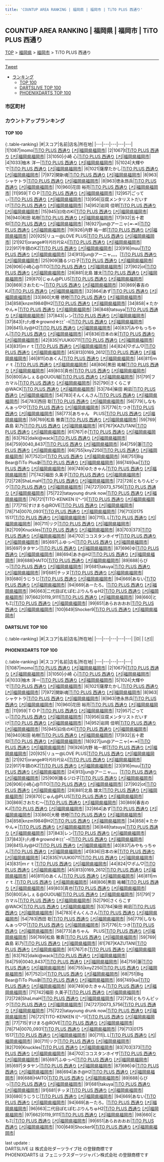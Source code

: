 ```yaml
---
title: 'COUNTUP AREA RANKING | 福岡県 | 福岡市 | TiTO PLUS 西通り'
---
```

## COUNTUP AREA RANKING | 福岡県 | 福岡市 | TiTO PLUS 西通り

[TOP](/darts/rank/) > [福岡県](/darts/rank/福岡県/) > [福岡市](/darts/rank/福岡県/福岡市/) > TiTO PLUS 西通り

___

<a href="https://twitter.com/share?ref_src=twsrc%5Etfw" data-text="COUNTUP AREA RANKING | 福岡県福岡市TiTO PLUS 西通り" class="twitter-share-button" data-hashtags="DARTSLIVE,PHOENIXDARTS,darts,ダーツ" data-show-count="false">Tweet</a>

* [ランキング](#カウントアップランキング)
    * [TOP 100](#top-100)
    * [DARTSLIVE TOP 100](#dartslive-top-100)
    * [PHOENIXDARTS TOP 100](#phoenixdarts-top-100)

### 市区町村

<ul>

</ul>

### カウントアップランキング

#### TOP 100



{:.table-ranking}
|#|スコア|名前|店名|所在地|
|---|---|---|---|---|
|1|1087|<span class="rank-name-pd">momo</span>|<a href="/darts/rank/shops/7823.html">TiTO PLUS 西通り</a> <a href="https://vs.phoenixdarts.com/jp/shop/shopDetailInfo/s_7823?s_seq=7823">[↗]</a>|<a href="/darts/rank/福岡県/福岡市">福岡県福岡市</a>|
|2|1067|<span class="rank-name-pd">t</span>|<a href="/darts/rank/shops/7823.html">TiTO PLUS 西通り</a> <a href="https://vs.phoenixdarts.com/jp/shop/shopDetailInfo/s_7823?s_seq=7823">[↗]</a>|<a href="/darts/rank/福岡県/福岡市">福岡県福岡市</a>|
|3|1050|<span class="rank-name-pd"><span class="pro-icon-pd"></span>小崎 心</span>|<a href="/darts/rank/shops/7823.html">TiTO PLUS 西通り</a> <a href="https://vs.phoenixdarts.com/jp/shop/shopDetailInfo/s_7823?s_seq=7823">[↗]</a>|<a href="/darts/rank/福岡県/福岡市">福岡県福岡市</a>|
|4|1033|<span class="rank-name-pd"><span class="pro-icon-pd"></span>柚木 洋一</span>|<a href="/darts/rank/shops/7823.html">TiTO PLUS 西通り</a> <a href="https://vs.phoenixdarts.com/jp/shop/shopDetailInfo/s_7823?s_seq=7823">[↗]</a>|<a href="/darts/rank/福岡県/福岡市">福岡県福岡市</a>|
|5|1024|<span class="rank-name-pd">大輝やで</span>|<a href="/darts/rank/shops/7823.html">TiTO PLUS 西通り</a> <a href="https://vs.phoenixdarts.com/jp/shop/shopDetailInfo/s_7823?s_seq=7823">[↗]</a>|<a href="/darts/rank/福岡県/福岡市">福岡県福岡市</a>|
|6|1021|<span class="rank-name-pd">薩摩たかし</span>|<a href="/darts/rank/shops/7823.html">TiTO PLUS 西通り</a> <a href="https://vs.phoenixdarts.com/jp/shop/shopDetailInfo/s_7823?s_seq=7823">[↗]</a>|<a href="/darts/rank/福岡県/福岡市">福岡県福岡市</a>|
|7|972|<span class="rank-name-pd">開新魂</span>|<a href="/darts/rank/shops/7823.html">TiTO PLUS 西通り</a> <a href="https://vs.phoenixdarts.com/jp/shop/shopDetailInfo/s_7823?s_seq=7823">[↗]</a>|<a href="/darts/rank/福岡県/福岡市">福岡県福岡市</a>|
|8|963|<span class="rank-name-pd">シャケトラ</span>|<a href="/darts/rank/shops/7823.html">TiTO PLUS 西通り</a> <a href="https://vs.phoenixdarts.com/jp/shop/shopDetailInfo/s_7823?s_seq=7823">[↗]</a>|<a href="/darts/rank/福岡県/福岡市">福岡県福岡市</a>|
|8|963|<span class="rank-name-pd">徳永昂兵</span>|<a href="/darts/rank/shops/7823.html">TiTO PLUS 西通り</a> <a href="https://vs.phoenixdarts.com/jp/shop/shopDetailInfo/s_7823?s_seq=7823">[↗]</a>|<a href="/darts/rank/福岡県/福岡市">福岡県福岡市</a>|
|10|960|<span class="rank-name-pd">花田 裕亮</span>|<a href="/darts/rank/shops/7823.html">TiTO PLUS 西通り</a> <a href="https://vs.phoenixdarts.com/jp/shop/shopDetailInfo/s_7823?s_seq=7823">[↗]</a>|<a href="/darts/rank/福岡県/福岡市">福岡県福岡市</a>|
|11|959|<span class="rank-name-pd">ＴＯＰ</span>|<a href="/darts/rank/shops/7823.html">TiTO PLUS 西通り</a> <a href="https://vs.phoenixdarts.com/jp/shop/shopDetailInfo/s_7823?s_seq=7823">[↗]</a>|<a href="/darts/rank/福岡県/福岡市">福岡県福岡市</a>|
|12|957|<span class="rank-name-pd">ごってぃ</span>|<a href="/darts/rank/shops/7823.html">TiTO PLUS 西通り</a> <a href="https://vs.phoenixdarts.com/jp/shop/shopDetailInfo/s_7823?s_seq=7823">[↗]</a>|<a href="/darts/rank/福岡県/福岡市">福岡県福岡市</a>|
|13|956|<span class="rank-name-pd">豆腐メンタリストだいすけ</span>|<a href="/darts/rank/shops/7823.html">TiTO PLUS 西通り</a> <a href="https://vs.phoenixdarts.com/jp/shop/shopDetailInfo/s_7823?s_seq=7823">[↗]</a>|<a href="/darts/rank/福岡県/福岡市">福岡県福岡市</a>|
|14|952|<span class="rank-name-pd">岩岡 佳明</span>|<a href="/darts/rank/shops/7823.html">TiTO PLUS 西通り</a> <a href="https://vs.phoenixdarts.com/jp/shop/shopDetailInfo/s_7823?s_seq=7823">[↗]</a>|<a href="/darts/rank/福岡県/福岡市">福岡県福岡市</a>|
|15|945|<span class="rank-name-pd">曰佐のKI</span>|<a href="/darts/rank/shops/7823.html">TiTO PLUS 西通り</a> <a href="https://vs.phoenixdarts.com/jp/shop/shopDetailInfo/s_7823?s_seq=7823">[↗]</a>|<a href="/darts/rank/福岡県/福岡市">福岡県福岡市</a>|
|16|940|<span class="rank-name-pd"><span class="pro-icon-pd"></span>和田 祐樹</span>|<a href="/darts/rank/shops/7823.html">TiTO PLUS 西通り</a> <a href="https://vs.phoenixdarts.com/jp/shop/shopDetailInfo/s_7823?s_seq=7823">[↗]</a>|<a href="/darts/rank/福岡県/福岡市">福岡県福岡市</a>|
|17|932|<span class="rank-name-pd"><span class="pro-icon-pd"></span>五十君 仰</span>|<a href="/darts/rank/shops/7823.html">TiTO PLUS 西通り</a> <a href="https://vs.phoenixdarts.com/jp/shop/shopDetailInfo/s_7823?s_seq=7823">[↗]</a>|<a href="/darts/rank/福岡県/福岡市">福岡県福岡市</a>|
|18|927|<span class="rank-name-pd">jun@アーニャ(*≖‪֊≖​*)</span>|<a href="/darts/rank/shops/7823.html">TiTO PLUS 西通り</a> <a href="https://vs.phoenixdarts.com/jp/shop/shopDetailInfo/s_7823?s_seq=7823">[↗]</a>|<a href="/darts/rank/福岡県/福岡市">福岡県福岡市</a>|
|19|926|<span class="rank-name-pd"><span class="pro-icon-pd"></span>内野 祐一郎</span>|<a href="/darts/rank/shops/7823.html">TiTO PLUS 西通り</a> <a href="https://vs.phoenixdarts.com/jp/shop/shopDetailInfo/s_7823?s_seq=7823">[↗]</a>|<a href="/darts/rank/福岡県/福岡市">福岡県福岡市</a>|
|20|925|<span class="rank-name-pd">リュー@LOVE PLUS</span>|<a href="/darts/rank/shops/7823.html">TiTO PLUS 西通り</a> <a href="https://vs.phoenixdarts.com/jp/shop/shopDetailInfo/s_7823?s_seq=7823">[↗]</a>|<a href="/darts/rank/福岡県/福岡市">福岡県福岡市</a>|
|21|921|<span class="rank-name-pd">orange#아키라키요시</span>|<a href="/darts/rank/shops/7823.html">TiTO PLUS 西通り</a> <a href="https://vs.phoenixdarts.com/jp/shop/shopDetailInfo/s_7823?s_seq=7823">[↗]</a>|<a href="/darts/rank/福岡県/福岡市">福岡県福岡市</a>|
|22|917|<span class="rank-name-pd">牛頸のKZ</span>|<a href="/darts/rank/shops/7823.html">TiTO PLUS 西通り</a> <a href="https://vs.phoenixdarts.com/jp/shop/shopDetailInfo/s_7823?s_seq=7823">[↗]</a>|<a href="/darts/rank/福岡県/福岡市">福岡県福岡市</a>|
|23|916|<span class="rank-name-pd">muu</span>|<a href="/darts/rank/shops/7823.html">TiTO PLUS 西通り</a> <a href="https://vs.phoenixdarts.com/jp/shop/shopDetailInfo/s_7823?s_seq=7823">[↗]</a>|<a href="/darts/rank/福岡県/福岡市">福岡県福岡市</a>|
|24|913|<span class="rank-name-pd">jun@アーニャ。。。</span>|<a href="/darts/rank/shops/7823.html">TiTO PLUS 西通り</a> <a href="https://vs.phoenixdarts.com/jp/shop/shopDetailInfo/s_7823?s_seq=7823">[↗]</a>|<a href="/darts/rank/福岡県/福岡市">福岡県福岡市</a>|
|25|909|<span class="rank-name-pd">踊るジロ子</span>|<a href="/darts/rank/shops/7823.html">TiTO PLUS 西通り</a> <a href="https://vs.phoenixdarts.com/jp/shop/shopDetailInfo/s_7823?s_seq=7823">[↗]</a>|<a href="/darts/rank/福岡県/福岡市">福岡県福岡市</a>|
|26|906|<span class="rank-name-pd">小﨑心@TITO</span>|<a href="/darts/rank/shops/7823.html">TiTO PLUS 西通り</a> <a href="https://vs.phoenixdarts.com/jp/shop/shopDetailInfo/s_7823?s_seq=7823">[↗]</a>|<a href="/darts/rank/福岡県/福岡市">福岡県福岡市</a>|
|27|902|<span class="rank-name-pd">ot</span>|<a href="/darts/rank/shops/7823.html">TiTO PLUS 西通り</a> <a href="https://vs.phoenixdarts.com/jp/shop/shopDetailInfo/s_7823?s_seq=7823">[↗]</a>|<a href="/darts/rank/福岡県/福岡市">福岡県福岡市</a>|
|28|881|<span class="rank-name-pd"><span class="pro-icon-pd"></span>北島 雄太</span>|<a href="/darts/rank/shops/7823.html">TiTO PLUS 西通り</a> <a href="https://vs.phoenixdarts.com/jp/shop/shopDetailInfo/s_7823?s_seq=7823">[↗]</a>|<a href="/darts/rank/福岡県/福岡市">福岡県福岡市</a>|
|29|870|<span class="rank-name-pd">じゅん@PLUS</span>|<a href="/darts/rank/shops/7823.html">TiTO PLUS 西通り</a> <a href="https://vs.phoenixdarts.com/jp/shop/shopDetailInfo/s_7823?s_seq=7823">[↗]</a>|<a href="/darts/rank/福岡県/福岡市">福岡県福岡市</a>|
|30|869|<span class="rank-name-pd">さおたむ〜</span>|<a href="/darts/rank/shops/7823.html">TiTO PLUS 西通り</a> <a href="https://vs.phoenixdarts.com/jp/shop/shopDetailInfo/s_7823?s_seq=7823">[↗]</a>|<a href="/darts/rank/福岡県/福岡市">福岡県福岡市</a>|
|30|869|<span class="rank-name-pd">春吉のKJ</span>|<a href="/darts/rank/shops/7823.html">TiTO PLUS 西通り</a> <a href="https://vs.phoenixdarts.com/jp/shop/shopDetailInfo/s_7823?s_seq=7823">[↗]</a>|<a href="/darts/rank/福岡県/福岡市">福岡県福岡市</a>|
|32|864|<span class="rank-name-pd">あず</span>|<a href="/darts/rank/shops/7823.html">TiTO PLUS 西通り</a> <a href="https://vs.phoenixdarts.com/jp/shop/shopDetailInfo/s_7823?s_seq=7823">[↗]</a>|<a href="/darts/rank/福岡県/福岡市">福岡県福岡市</a>|
|33|860|<span class="rank-name-pd">大穂  徳睦</span>|<a href="/darts/rank/shops/7823.html">TiTO PLUS 西通り</a> <a href="https://vs.phoenixdarts.com/jp/shop/shopDetailInfo/s_7823?s_seq=7823">[↗]</a>|<a href="/darts/rank/福岡県/福岡市">福岡県福岡市</a>|
|34|858|<span class="rank-name-pd">knzm1984@H2</span>|<a href="/darts/rank/shops/7823.html">TiTO PLUS 西通り</a> <a href="https://vs.phoenixdarts.com/jp/shop/shopDetailInfo/s_7823?s_seq=7823">[↗]</a>|<a href="/darts/rank/福岡県/福岡市">福岡県福岡市</a>|
|34|858|<span class="rank-name-pd">＊たかやん＊</span>|<a href="/darts/rank/shops/7823.html">TiTO PLUS 西通り</a> <a href="https://vs.phoenixdarts.com/jp/shop/shopDetailInfo/s_7823?s_seq=7823">[↗]</a>|<a href="/darts/rank/福岡県/福岡市">福岡県福岡市</a>|
|36|848|<span class="rank-name-pd">tatsuya</span>|<a href="/darts/rank/shops/7823.html">TiTO PLUS 西通り</a> <a href="https://vs.phoenixdarts.com/jp/shop/shopDetailInfo/s_7823?s_seq=7823">[↗]</a>|<a href="/darts/rank/福岡県/福岡市">福岡県福岡市</a>|
|37|843|<span class="rank-name-pd">レン</span>|<a href="/darts/rank/shops/7823.html">TiTO PLUS 西通り</a> <a href="https://vs.phoenixdarts.com/jp/shop/shopDetailInfo/s_7823?s_seq=7823">[↗]</a>|<a href="/darts/rank/福岡県/福岡市">福岡県福岡市</a>|
|37|843|<span class="rank-name-pd">ﾁｭﾁｭ様☆grownd‪☆ﾋﾋﾞｰｷ</span>|<a href="/darts/rank/shops/7823.html">TiTO PLUS 西通り</a> <a href="https://vs.phoenixdarts.com/jp/shop/shopDetailInfo/s_7823?s_seq=7823">[↗]</a>|<a href="/darts/rank/福岡県/福岡市">福岡県福岡市</a>|
|39|841|<span class="rank-name-pd">Lily@H2</span>|<a href="/darts/rank/shops/7823.html">TiTO PLUS 西通り</a> <a href="https://vs.phoenixdarts.com/jp/shop/shopDetailInfo/s_7823?s_seq=7823">[↗]</a>|<a href="/darts/rank/福岡県/福岡市">福岡県福岡市</a>|
|40|837|<span class="rank-name-pd">みやもっちゃん</span>|<a href="/darts/rank/shops/7823.html">TiTO PLUS 西通り</a> <a href="https://vs.phoenixdarts.com/jp/shop/shopDetailInfo/s_7823?s_seq=7823">[↗]</a>|<a href="/darts/rank/福岡県/福岡市">福岡県福岡市</a>|
|41|836|<span class="rank-name-pd">日本の米</span>|<a href="/darts/rank/shops/7823.html">TiTO PLUS 西通り</a> <a href="https://vs.phoenixdarts.com/jp/shop/shopDetailInfo/s_7823?s_seq=7823">[↗]</a>|<a href="/darts/rank/福岡県/福岡市">福岡県福岡市</a>|
|42|835|<span class="rank-name-pd">YUUKI0711</span>|<a href="/darts/rank/shops/7823.html">TiTO PLUS 西通り</a> <a href="https://vs.phoenixdarts.com/jp/shop/shopDetailInfo/s_7823?s_seq=7823">[↗]</a>|<a href="/darts/rank/福岡県/福岡市">福岡県福岡市</a>|
|43|831|<span class="rank-name-pd">ｍｒｔ</span>|<a href="/darts/rank/shops/7823.html">TiTO PLUS 西通り</a> <a href="https://vs.phoenixdarts.com/jp/shop/shopDetailInfo/s_7823?s_seq=7823">[↗]</a>|<a href="/darts/rank/福岡県/福岡市">福岡県福岡市</a>|
|44|824|<span class="rank-name-pd">♡ポム♡</span>|<a href="/darts/rank/shops/7823.html">TiTO PLUS 西通り</a> <a href="https://vs.phoenixdarts.com/jp/shop/shopDetailInfo/s_7823?s_seq=7823">[↗]</a>|<a href="/darts/rank/福岡県/福岡市">福岡県福岡市</a>|
|45|813|<span class="rank-name-pd">0169_2612</span>|<a href="/darts/rank/shops/7823.html">TiTO PLUS 西通り</a> <a href="https://vs.phoenixdarts.com/jp/shop/shopDetailInfo/s_7823?s_seq=7823">[↗]</a>|<a href="/darts/rank/福岡県/福岡市">福岡県福岡市</a>|
|46|811|<span class="rank-name-pd">のあくん</span>|<a href="/darts/rank/shops/7823.html">TiTO PLUS 西通り</a> <a href="https://vs.phoenixdarts.com/jp/shop/shopDetailInfo/s_7823?s_seq=7823">[↗]</a>|<a href="/darts/rank/福岡県/福岡市">福岡県福岡市</a>|
|46|811|<span class="rank-name-pd">ｍｒｔ.</span>|<a href="/darts/rank/shops/7823.html">TiTO PLUS 西通り</a> <a href="https://vs.phoenixdarts.com/jp/shop/shopDetailInfo/s_7823?s_seq=7823">[↗]</a>|<a href="/darts/rank/福岡県/福岡市">福岡県福岡市</a>|
|48|806|<span class="rank-name-pd"><span class="pro-icon-pd"></span>黒田 祐輔</span>|<a href="/darts/rank/shops/7823.html">TiTO PLUS 西通り</a> <a href="https://vs.phoenixdarts.com/jp/shop/shopDetailInfo/s_7823?s_seq=7823">[↗]</a>|<a href="/darts/rank/福岡県/福岡市">福岡県福岡市</a>|
|49|803|<span class="rank-name-pd">真也</span>|<a href="/darts/rank/shops/7823.html">TiTO PLUS 西通り</a> <a href="https://vs.phoenixdarts.com/jp/shop/shopDetailInfo/s_7823?s_seq=7823">[↗]</a>|<a href="/darts/rank/福岡県/福岡市">福岡県福岡市</a>|
|50|800|<span class="rank-name-pd">みしぇる@OUOU組</span>|<a href="/darts/rank/shops/7823.html">TiTO PLUS 西通り</a> <a href="https://vs.phoenixdarts.com/jp/shop/shopDetailInfo/s_7823?s_seq=7823">[↗]</a>|<a href="/darts/rank/福岡県/福岡市">福岡県福岡市</a>|
|51|791|<span class="rank-name-pd">フカマル</span>|<a href="/darts/rank/shops/7823.html">TiTO PLUS 西通り</a> <a href="https://vs.phoenixdarts.com/jp/shop/shopDetailInfo/s_7823?s_seq=7823">[↗]</a>|<a href="/darts/rank/福岡県/福岡市">福岡県福岡市</a>|
|52|790|<span class="rank-name-pd">さくらこす@WACK</span>|<a href="/darts/rank/shops/7823.html">TiTO PLUS 西通り</a> <a href="https://vs.phoenixdarts.com/jp/shop/shopDetailInfo/s_7823?s_seq=7823">[↗]</a>|<a href="/darts/rank/福岡県/福岡市">福岡県福岡市</a>|
|53|784|<span class="rank-name-pd"><span class="pro-icon-pd"></span>柴田 絢凪</span>|<a href="/darts/rank/shops/7823.html">TiTO PLUS 西通り</a> <a href="https://vs.phoenixdarts.com/jp/shop/shopDetailInfo/s_7823?s_seq=7823">[↗]</a>|<a href="/darts/rank/福岡県/福岡市">福岡県福岡市</a>|
|54|783|<span class="rank-name-pd">そんくんさん</span>|<a href="/darts/rank/shops/7823.html">TiTO PLUS 西通り</a> <a href="https://vs.phoenixdarts.com/jp/shop/shopDetailInfo/s_7823?s_seq=7823">[↗]</a>|<a href="/darts/rank/福岡県/福岡市">福岡県福岡市</a>|
|54|783|<span class="rank-name-pd">西田 聡</span>|<a href="/darts/rank/shops/7823.html">TiTO PLUS 西通り</a> <a href="https://vs.phoenixdarts.com/jp/shop/shopDetailInfo/s_7823?s_seq=7823">[↗]</a>|<a href="/darts/rank/福岡県/福岡市">福岡県福岡市</a>|
|56|779|<span class="rank-name-pd">しなもんぁっ♡♡</span>|<a href="/darts/rank/shops/7823.html">TiTO PLUS 西通り</a> <a href="https://vs.phoenixdarts.com/jp/shop/shopDetailInfo/s_7823?s_seq=7823">[↗]</a>|<a href="/darts/rank/福岡県/福岡市">福岡県福岡市</a>|
|57|776|<span class="rank-name-pd">たつき</span>|<a href="/darts/rank/shops/7823.html">TiTO PLUS 西通り</a> <a href="https://vs.phoenixdarts.com/jp/shop/shopDetailInfo/s_7823?s_seq=7823">[↗]</a>|<a href="/darts/rank/福岡県/福岡市">福岡県福岡市</a>|
|58|773|<span class="rank-name-pd">あちゃん　PLUS</span>|<a href="/darts/rank/shops/7823.html">TiTO PLUS 西通り</a> <a href="https://vs.phoenixdarts.com/jp/shop/shopDetailInfo/s_7823?s_seq=7823">[↗]</a>|<a href="/darts/rank/福岡県/福岡市">福岡県福岡市</a>|
|59|769|<span class="rank-name-pd">松島 雅貴</span>|<a href="/darts/rank/shops/7823.html">TiTO PLUS 西通り</a> <a href="https://vs.phoenixdarts.com/jp/shop/shopDetailInfo/s_7823?s_seq=7823">[↗]</a>|<a href="/darts/rank/福岡県/福岡市">福岡県福岡市</a>|
|59|769|<span class="rank-name-pd"><span class="pro-icon-pd"></span>森島 彩乃</span>|<a href="/darts/rank/shops/7823.html">TiTO PLUS 西通り</a> <a href="https://vs.phoenixdarts.com/jp/shop/shopDetailInfo/s_7823?s_seq=7823">[↗]</a>|<a href="/darts/rank/福岡県/福岡市">福岡県福岡市</a>|
|61|767|<span class="rank-name-pd">KAZUTANI</span>|<a href="/darts/rank/shops/7823.html">TiTO PLUS 西通り</a> <a href="https://vs.phoenixdarts.com/jp/shop/shopDetailInfo/s_7823?s_seq=7823">[↗]</a>|<a href="/darts/rank/福岡県/福岡市">福岡県福岡市</a>|
|61|767|<span class="rank-name-pd">ホ</span>|<a href="/darts/rank/shops/7823.html">TiTO PLUS 西通り</a> <a href="https://vs.phoenixdarts.com/jp/shop/shopDetailInfo/s_7823?s_seq=7823">[↗]</a>|<a href="/darts/rank/福岡県/福岡市">福岡県福岡市</a>|
|63|762|<span class="rank-name-pd">daiki@wack</span>|<a href="/darts/rank/shops/7823.html">TiTO PLUS 西通り</a> <a href="https://vs.phoenixdarts.com/jp/shop/shopDetailInfo/s_7823?s_seq=7823">[↗]</a>|<a href="/darts/rank/福岡県/福岡市">福岡県福岡市</a>|
|64|759|<span class="rank-name-pd">0040_8437</span>|<a href="/darts/rank/shops/7823.html">TiTO PLUS 西通り</a> <a href="https://vs.phoenixdarts.com/jp/shop/shopDetailInfo/s_7823?s_seq=7823">[↗]</a>|<a href="/darts/rank/福岡県/福岡市">福岡県福岡市</a>|
|64|759|<span class="rank-name-pd">蓮</span>|<a href="/darts/rank/shops/7823.html">TiTO PLUS 西通り</a> <a href="https://vs.phoenixdarts.com/jp/shop/shopDetailInfo/s_7823?s_seq=7823">[↗]</a>|<a href="/darts/rank/福岡県/福岡市">福岡県福岡市</a>|
|66|755|<span class="rank-name-pd">knyZ250</span>|<a href="/darts/rank/shops/7823.html">TiTO PLUS 西通り</a> <a href="https://vs.phoenixdarts.com/jp/shop/shopDetailInfo/s_7823?s_seq=7823">[↗]</a>|<a href="/darts/rank/福岡県/福岡市">福岡県福岡市</a>|
|67|752|<span class="rank-name-pd">ﾕﾏ</span>|<a href="/darts/rank/shops/7823.html">TiTO PLUS 西通り</a> <a href="https://vs.phoenixdarts.com/jp/shop/shopDetailInfo/s_7823?s_seq=7823">[↗]</a>|<a href="/darts/rank/福岡県/福岡市">福岡県福岡市</a>|
|68|751|<span class="rank-name-pd">Big Bear@TiTo Plus新</span>|<a href="/darts/rank/shops/7823.html">TiTO PLUS 西通り</a> <a href="https://vs.phoenixdarts.com/jp/shop/shopDetailInfo/s_7823?s_seq=7823">[↗]</a>|<a href="/darts/rank/福岡県/福岡市">福岡県福岡市</a>|
|69|749|<span class="rank-name-pd">kai</span>|<a href="/darts/rank/shops/7823.html">TiTO PLUS 西通り</a> <a href="https://vs.phoenixdarts.com/jp/shop/shopDetailInfo/s_7823?s_seq=7823">[↗]</a>|<a href="/darts/rank/福岡県/福岡市">福岡県福岡市</a>|
|69|749|<span class="rank-name-pd">ゆたきゃん</span>|<a href="/darts/rank/shops/7823.html">TiTO PLUS 西通り</a> <a href="https://vs.phoenixdarts.com/jp/shop/shopDetailInfo/s_7823?s_seq=7823">[↗]</a>|<a href="/darts/rank/福岡県/福岡市">福岡県福岡市</a>|
|71|742|<span class="rank-name-pd"><span class="pro-icon-pd"></span>福田 久美子</span>|<a href="/darts/rank/shops/7823.html">TiTO PLUS 西通り</a> <a href="https://vs.phoenixdarts.com/jp/shop/shopDetailInfo/s_7823?s_seq=7823">[↗]</a>|<a href="/darts/rank/福岡県/福岡市">福岡県福岡市</a>|
|72|728|<span class="rank-name-pd">ShaLmaH</span>|<a href="/darts/rank/shops/7823.html">TiTO PLUS 西通り</a> <a href="https://vs.phoenixdarts.com/jp/shop/shopDetailInfo/s_7823?s_seq=7823">[↗]</a>|<a href="/darts/rank/福岡県/福岡市">福岡県福岡市</a>|
|72|728|<span class="rank-name-pd">ともりんピック</span>|<a href="/darts/rank/shops/7823.html">TiTO PLUS 西通り</a> <a href="https://vs.phoenixdarts.com/jp/shop/shopDetailInfo/s_7823?s_seq=7823">[↗]</a>|<a href="/darts/rank/福岡県/福岡市">福岡県福岡市</a>|
|74|727|<span class="rank-name-pd">0073_5756</span>|<a href="/darts/rank/shops/7823.html">TiTO PLUS 西通り</a> <a href="https://vs.phoenixdarts.com/jp/shop/shopDetailInfo/s_7823?s_seq=7823">[↗]</a>|<a href="/darts/rank/福岡県/福岡市">福岡県福岡市</a>|
|75|722|<span class="rank-name-pd">tatayoung drunk now</span>|<a href="/darts/rank/shops/7823.html">TiTO PLUS 西通り</a> <a href="https://vs.phoenixdarts.com/jp/shop/shopDetailInfo/s_7823?s_seq=7823">[↗]</a>|<a href="/darts/rank/福岡県/福岡市">福岡県福岡市</a>|
|76|721|<span class="rank-name-pd">TITO-KENKEN I[^-^]I</span>|<a href="/darts/rank/shops/7823.html">TiTO PLUS 西通り</a> <a href="https://vs.phoenixdarts.com/jp/shop/shopDetailInfo/s_7823?s_seq=7823">[↗]</a>|<a href="/darts/rank/福岡県/福岡市">福岡県福岡市</a>|
|77|715|<span class="rank-name-pd">すけまろ@ROVE</span>|<a href="/darts/rank/shops/7823.html">TiTO PLUS 西通り</a> <a href="https://vs.phoenixdarts.com/jp/shop/shopDetailInfo/s_7823?s_seq=7823">[↗]</a>|<a href="/darts/rank/福岡県/福岡市">福岡県福岡市</a>|
|78|714|<span class="rank-name-pd">0070_0931</span>|<a href="/darts/rank/shops/7823.html">TiTO PLUS 西通り</a> <a href="https://vs.phoenixdarts.com/jp/shop/shopDetailInfo/s_7823?s_seq=7823">[↗]</a>|<a href="/darts/rank/福岡県/福岡市">福岡県福岡市</a>|
|79|713|<span class="rank-name-pd">0175 1517</span>|<a href="/darts/rank/shops/7823.html">TiTO PLUS 西通り</a> <a href="https://vs.phoenixdarts.com/jp/shop/shopDetailInfo/s_7823?s_seq=7823">[↗]</a>|<a href="/darts/rank/福岡県/福岡市">福岡県福岡市</a>|
|80|711|<span class="rank-name-pd">L.L</span>|<a href="/darts/rank/shops/7823.html">TiTO PLUS 西通り</a> <a href="https://vs.phoenixdarts.com/jp/shop/shopDetailInfo/s_7823?s_seq=7823">[↗]</a>|<a href="/darts/rank/福岡県/福岡市">福岡県福岡市</a>|
|80|711|<span class="rank-name-pd">リク</span>|<a href="/darts/rank/shops/7823.html">TiTO PLUS 西通り</a> <a href="https://vs.phoenixdarts.com/jp/shop/shopDetailInfo/s_7823?s_seq=7823">[↗]</a>|<a href="/darts/rank/福岡県/福岡市">福岡県福岡市</a>|
|82|709|<span class="rank-name-pd">Knuckles</span>|<a href="/darts/rank/shops/7823.html">TiTO PLUS 西通り</a> <a href="https://vs.phoenixdarts.com/jp/shop/shopDetailInfo/s_7823?s_seq=7823">[↗]</a>|<a href="/darts/rank/福岡県/福岡市">福岡県福岡市</a>|
|83|703|<span class="rank-name-pd">373</span>|<a href="/darts/rank/shops/7823.html">TiTO PLUS 西通り</a> <a href="https://vs.phoenixdarts.com/jp/shop/shopDetailInfo/s_7823?s_seq=7823">[↗]</a>|<a href="/darts/rank/福岡県/福岡市">福岡県福岡市</a>|
|84|702|<span class="rank-name-pd">ココスタンホイザ</span>|<a href="/darts/rank/shops/7823.html">TiTO PLUS 西通り</a> <a href="https://vs.phoenixdarts.com/jp/shop/shopDetailInfo/s_7823?s_seq=7823">[↗]</a>|<a href="/darts/rank/福岡県/福岡市">福岡県福岡市</a>|
|85|697|<span class="rank-name-pd">ふゆっぺ</span>|<a href="/darts/rank/shops/7823.html">TiTO PLUS 西通り</a> <a href="https://vs.phoenixdarts.com/jp/shop/shopDetailInfo/s_7823?s_seq=7823">[↗]</a>|<a href="/darts/rank/福岡県/福岡市">福岡県福岡市</a>|
|85|697|<span class="rank-name-pd">タタヤン</span>|<a href="/darts/rank/shops/7823.html">TiTO PLUS 西通り</a> <a href="https://vs.phoenixdarts.com/jp/shop/shopDetailInfo/s_7823?s_seq=7823">[↗]</a>|<a href="/darts/rank/福岡県/福岡市">福岡県福岡市</a>|
|87|696|<span class="rank-name-pd">ゆ</span>|<a href="/darts/rank/shops/7823.html">TiTO PLUS 西通り</a> <a href="https://vs.phoenixdarts.com/jp/shop/shopDetailInfo/s_7823?s_seq=7823">[↗]</a>|<a href="/darts/rank/福岡県/福岡市">福岡県福岡市</a>|
|88|694|<span class="rank-name-pd">あき@H2</span>|<a href="/darts/rank/shops/7823.html">TiTO PLUS 西通り</a> <a href="https://vs.phoenixdarts.com/jp/shop/shopDetailInfo/s_7823?s_seq=7823">[↗]</a>|<a href="/darts/rank/福岡県/福岡市">福岡県福岡市</a>|
|89|688|<span class="rank-name-pd">HAITO</span>|<a href="/darts/rank/shops/7823.html">TiTO PLUS 西通り</a> <a href="https://vs.phoenixdarts.com/jp/shop/shopDetailInfo/s_7823?s_seq=7823">[↗]</a>|<a href="/darts/rank/福岡県/福岡市">福岡県福岡市</a>|
|89|688|<span class="rank-name-pd">らびっ</span>|<a href="/darts/rank/shops/7823.html">TiTO PLUS 西通り</a> <a href="https://vs.phoenixdarts.com/jp/shop/shopDetailInfo/s_7823?s_seq=7823">[↗]</a>|<a href="/darts/rank/福岡県/福岡市">福岡県福岡市</a>|
|91|681|<span class="rank-name-pd">takuya</span>|<a href="/darts/rank/shops/7823.html">TiTO PLUS 西通り</a> <a href="https://vs.phoenixdarts.com/jp/shop/shopDetailInfo/s_7823?s_seq=7823">[↗]</a>|<a href="/darts/rank/福岡県/福岡市">福岡県福岡市</a>|
|91|681|<span class="rank-name-pd">チッヌ</span>|<a href="/darts/rank/shops/7823.html">TiTO PLUS 西通り</a> <a href="https://vs.phoenixdarts.com/jp/shop/shopDetailInfo/s_7823?s_seq=7823">[↗]</a>|<a href="/darts/rank/福岡県/福岡市">福岡県福岡市</a>|
|93|680|<span class="rank-name-pd">うじうじ</span>|<a href="/darts/rank/shops/7823.html">TiTO PLUS 西通り</a> <a href="https://vs.phoenixdarts.com/jp/shop/shopDetailInfo/s_7823?s_seq=7823">[↗]</a>|<a href="/darts/rank/福岡県/福岡市">福岡県福岡市</a>|
|94|669|<span class="rank-name-pd">あない</span>|<a href="/darts/rank/shops/7823.html">TiTO PLUS 西通り</a> <a href="https://vs.phoenixdarts.com/jp/shop/shopDetailInfo/s_7823?s_seq=7823">[↗]</a>|<a href="/darts/rank/福岡県/福岡市">福岡県福岡市</a>|
|94|669|<span class="rank-name-pd">あーたろ。</span>|<a href="/darts/rank/shops/7823.html">TiTO PLUS 西通り</a> <a href="https://vs.phoenixdarts.com/jp/shop/shopDetailInfo/s_7823?s_seq=7823">[↗]</a>|<a href="/darts/rank/福岡県/福岡市">福岡県福岡市</a>|
|96|663|<span class="rank-name-pd">二代目ぽむぽむぷりんちゅH2</span>|<a href="/darts/rank/shops/7823.html">TiTO PLUS 西通り</a> <a href="https://vs.phoenixdarts.com/jp/shop/shopDetailInfo/s_7823?s_seq=7823">[↗]</a>|<a href="/darts/rank/福岡県/福岡市">福岡県福岡市</a>|
|97|662|<span class="rank-name-pd">0119_9111</span>|<a href="/darts/rank/shops/7823.html">TiTO PLUS 西通り</a> <a href="https://vs.phoenixdarts.com/jp/shop/shopDetailInfo/s_7823?s_seq=7823">[↗]</a>|<a href="/darts/rank/福岡県/福岡市">福岡県福岡市</a>|
|98|660|<span class="rank-name-pd">とも㌠</span>|<a href="/darts/rank/shops/7823.html">TiTO PLUS 西通り</a> <a href="https://vs.phoenixdarts.com/jp/shop/shopDetailInfo/s_7823?s_seq=7823">[↗]</a>|<a href="/darts/rank/福岡県/福岡市">福岡県福岡市</a>|
|99|651|<span class="rank-name-pd">あらおおおお</span>|<a href="/darts/rank/shops/7823.html">TiTO PLUS 西通り</a> <a href="https://vs.phoenixdarts.com/jp/shop/shopDetailInfo/s_7823?s_seq=7823">[↗]</a>|<a href="/darts/rank/福岡県/福岡市">福岡県福岡市</a>|
|100|649|<span class="rank-name-pd">Shocker9</span>|<a href="/darts/rank/shops/7823.html">TiTO PLUS 西通り</a> <a href="https://vs.phoenixdarts.com/jp/shop/shopDetailInfo/s_7823?s_seq=7823">[↗]</a>|<a href="/darts/rank/福岡県/福岡市">福岡県福岡市</a>|


#### DARTSLIVE TOP 100



{:.table-ranking}
|#|スコア|名前|店名|所在地|
|---|---|---|---|---|
||0|<span class="rank-name-dl"> </span>|<a href="/darts/rank/shops/.html"></a> <a href="">[↗]</a>|<a href="/darts/rank//"></a>|


#### PHOENIXDARTS TOP 100



{:.table-ranking}
|#|スコア|名前|店名|所在地|
|---|---|---|---|---|
|1|1087|<span class="rank-name-pd">momo</span>|<a href="/darts/rank/shops/7823.html">TiTO PLUS 西通り</a> <a href="https://vs.phoenixdarts.com/jp/shop/shopDetailInfo/s_7823?s_seq=7823">[↗]</a>|<a href="/darts/rank/福岡県/福岡市">福岡県福岡市</a>|
|2|1067|<span class="rank-name-pd">t</span>|<a href="/darts/rank/shops/7823.html">TiTO PLUS 西通り</a> <a href="https://vs.phoenixdarts.com/jp/shop/shopDetailInfo/s_7823?s_seq=7823">[↗]</a>|<a href="/darts/rank/福岡県/福岡市">福岡県福岡市</a>|
|3|1050|<span class="rank-name-pd"><span class="pro-icon-pd"></span>小崎 心</span>|<a href="/darts/rank/shops/7823.html">TiTO PLUS 西通り</a> <a href="https://vs.phoenixdarts.com/jp/shop/shopDetailInfo/s_7823?s_seq=7823">[↗]</a>|<a href="/darts/rank/福岡県/福岡市">福岡県福岡市</a>|
|4|1033|<span class="rank-name-pd"><span class="pro-icon-pd"></span>柚木 洋一</span>|<a href="/darts/rank/shops/7823.html">TiTO PLUS 西通り</a> <a href="https://vs.phoenixdarts.com/jp/shop/shopDetailInfo/s_7823?s_seq=7823">[↗]</a>|<a href="/darts/rank/福岡県/福岡市">福岡県福岡市</a>|
|5|1024|<span class="rank-name-pd">大輝やで</span>|<a href="/darts/rank/shops/7823.html">TiTO PLUS 西通り</a> <a href="https://vs.phoenixdarts.com/jp/shop/shopDetailInfo/s_7823?s_seq=7823">[↗]</a>|<a href="/darts/rank/福岡県/福岡市">福岡県福岡市</a>|
|6|1021|<span class="rank-name-pd">薩摩たかし</span>|<a href="/darts/rank/shops/7823.html">TiTO PLUS 西通り</a> <a href="https://vs.phoenixdarts.com/jp/shop/shopDetailInfo/s_7823?s_seq=7823">[↗]</a>|<a href="/darts/rank/福岡県/福岡市">福岡県福岡市</a>|
|7|972|<span class="rank-name-pd">開新魂</span>|<a href="/darts/rank/shops/7823.html">TiTO PLUS 西通り</a> <a href="https://vs.phoenixdarts.com/jp/shop/shopDetailInfo/s_7823?s_seq=7823">[↗]</a>|<a href="/darts/rank/福岡県/福岡市">福岡県福岡市</a>|
|8|963|<span class="rank-name-pd">シャケトラ</span>|<a href="/darts/rank/shops/7823.html">TiTO PLUS 西通り</a> <a href="https://vs.phoenixdarts.com/jp/shop/shopDetailInfo/s_7823?s_seq=7823">[↗]</a>|<a href="/darts/rank/福岡県/福岡市">福岡県福岡市</a>|
|8|963|<span class="rank-name-pd">徳永昂兵</span>|<a href="/darts/rank/shops/7823.html">TiTO PLUS 西通り</a> <a href="https://vs.phoenixdarts.com/jp/shop/shopDetailInfo/s_7823?s_seq=7823">[↗]</a>|<a href="/darts/rank/福岡県/福岡市">福岡県福岡市</a>|
|10|960|<span class="rank-name-pd">花田 裕亮</span>|<a href="/darts/rank/shops/7823.html">TiTO PLUS 西通り</a> <a href="https://vs.phoenixdarts.com/jp/shop/shopDetailInfo/s_7823?s_seq=7823">[↗]</a>|<a href="/darts/rank/福岡県/福岡市">福岡県福岡市</a>|
|11|959|<span class="rank-name-pd">ＴＯＰ</span>|<a href="/darts/rank/shops/7823.html">TiTO PLUS 西通り</a> <a href="https://vs.phoenixdarts.com/jp/shop/shopDetailInfo/s_7823?s_seq=7823">[↗]</a>|<a href="/darts/rank/福岡県/福岡市">福岡県福岡市</a>|
|12|957|<span class="rank-name-pd">ごってぃ</span>|<a href="/darts/rank/shops/7823.html">TiTO PLUS 西通り</a> <a href="https://vs.phoenixdarts.com/jp/shop/shopDetailInfo/s_7823?s_seq=7823">[↗]</a>|<a href="/darts/rank/福岡県/福岡市">福岡県福岡市</a>|
|13|956|<span class="rank-name-pd">豆腐メンタリストだいすけ</span>|<a href="/darts/rank/shops/7823.html">TiTO PLUS 西通り</a> <a href="https://vs.phoenixdarts.com/jp/shop/shopDetailInfo/s_7823?s_seq=7823">[↗]</a>|<a href="/darts/rank/福岡県/福岡市">福岡県福岡市</a>|
|14|952|<span class="rank-name-pd">岩岡 佳明</span>|<a href="/darts/rank/shops/7823.html">TiTO PLUS 西通り</a> <a href="https://vs.phoenixdarts.com/jp/shop/shopDetailInfo/s_7823?s_seq=7823">[↗]</a>|<a href="/darts/rank/福岡県/福岡市">福岡県福岡市</a>|
|15|945|<span class="rank-name-pd">曰佐のKI</span>|<a href="/darts/rank/shops/7823.html">TiTO PLUS 西通り</a> <a href="https://vs.phoenixdarts.com/jp/shop/shopDetailInfo/s_7823?s_seq=7823">[↗]</a>|<a href="/darts/rank/福岡県/福岡市">福岡県福岡市</a>|
|16|940|<span class="rank-name-pd"><span class="pro-icon-pd"></span>和田 祐樹</span>|<a href="/darts/rank/shops/7823.html">TiTO PLUS 西通り</a> <a href="https://vs.phoenixdarts.com/jp/shop/shopDetailInfo/s_7823?s_seq=7823">[↗]</a>|<a href="/darts/rank/福岡県/福岡市">福岡県福岡市</a>|
|17|932|<span class="rank-name-pd"><span class="pro-icon-pd"></span>五十君 仰</span>|<a href="/darts/rank/shops/7823.html">TiTO PLUS 西通り</a> <a href="https://vs.phoenixdarts.com/jp/shop/shopDetailInfo/s_7823?s_seq=7823">[↗]</a>|<a href="/darts/rank/福岡県/福岡市">福岡県福岡市</a>|
|18|927|<span class="rank-name-pd">jun@アーニャ(*≖‪֊≖​*)</span>|<a href="/darts/rank/shops/7823.html">TiTO PLUS 西通り</a> <a href="https://vs.phoenixdarts.com/jp/shop/shopDetailInfo/s_7823?s_seq=7823">[↗]</a>|<a href="/darts/rank/福岡県/福岡市">福岡県福岡市</a>|
|19|926|<span class="rank-name-pd"><span class="pro-icon-pd"></span>内野 祐一郎</span>|<a href="/darts/rank/shops/7823.html">TiTO PLUS 西通り</a> <a href="https://vs.phoenixdarts.com/jp/shop/shopDetailInfo/s_7823?s_seq=7823">[↗]</a>|<a href="/darts/rank/福岡県/福岡市">福岡県福岡市</a>|
|20|925|<span class="rank-name-pd">リュー@LOVE PLUS</span>|<a href="/darts/rank/shops/7823.html">TiTO PLUS 西通り</a> <a href="https://vs.phoenixdarts.com/jp/shop/shopDetailInfo/s_7823?s_seq=7823">[↗]</a>|<a href="/darts/rank/福岡県/福岡市">福岡県福岡市</a>|
|21|921|<span class="rank-name-pd">orange#아키라키요시</span>|<a href="/darts/rank/shops/7823.html">TiTO PLUS 西通り</a> <a href="https://vs.phoenixdarts.com/jp/shop/shopDetailInfo/s_7823?s_seq=7823">[↗]</a>|<a href="/darts/rank/福岡県/福岡市">福岡県福岡市</a>|
|22|917|<span class="rank-name-pd">牛頸のKZ</span>|<a href="/darts/rank/shops/7823.html">TiTO PLUS 西通り</a> <a href="https://vs.phoenixdarts.com/jp/shop/shopDetailInfo/s_7823?s_seq=7823">[↗]</a>|<a href="/darts/rank/福岡県/福岡市">福岡県福岡市</a>|
|23|916|<span class="rank-name-pd">muu</span>|<a href="/darts/rank/shops/7823.html">TiTO PLUS 西通り</a> <a href="https://vs.phoenixdarts.com/jp/shop/shopDetailInfo/s_7823?s_seq=7823">[↗]</a>|<a href="/darts/rank/福岡県/福岡市">福岡県福岡市</a>|
|24|913|<span class="rank-name-pd">jun@アーニャ。。。</span>|<a href="/darts/rank/shops/7823.html">TiTO PLUS 西通り</a> <a href="https://vs.phoenixdarts.com/jp/shop/shopDetailInfo/s_7823?s_seq=7823">[↗]</a>|<a href="/darts/rank/福岡県/福岡市">福岡県福岡市</a>|
|25|909|<span class="rank-name-pd">踊るジロ子</span>|<a href="/darts/rank/shops/7823.html">TiTO PLUS 西通り</a> <a href="https://vs.phoenixdarts.com/jp/shop/shopDetailInfo/s_7823?s_seq=7823">[↗]</a>|<a href="/darts/rank/福岡県/福岡市">福岡県福岡市</a>|
|26|906|<span class="rank-name-pd">小﨑心@TITO</span>|<a href="/darts/rank/shops/7823.html">TiTO PLUS 西通り</a> <a href="https://vs.phoenixdarts.com/jp/shop/shopDetailInfo/s_7823?s_seq=7823">[↗]</a>|<a href="/darts/rank/福岡県/福岡市">福岡県福岡市</a>|
|27|902|<span class="rank-name-pd">ot</span>|<a href="/darts/rank/shops/7823.html">TiTO PLUS 西通り</a> <a href="https://vs.phoenixdarts.com/jp/shop/shopDetailInfo/s_7823?s_seq=7823">[↗]</a>|<a href="/darts/rank/福岡県/福岡市">福岡県福岡市</a>|
|28|881|<span class="rank-name-pd"><span class="pro-icon-pd"></span>北島 雄太</span>|<a href="/darts/rank/shops/7823.html">TiTO PLUS 西通り</a> <a href="https://vs.phoenixdarts.com/jp/shop/shopDetailInfo/s_7823?s_seq=7823">[↗]</a>|<a href="/darts/rank/福岡県/福岡市">福岡県福岡市</a>|
|29|870|<span class="rank-name-pd">じゅん@PLUS</span>|<a href="/darts/rank/shops/7823.html">TiTO PLUS 西通り</a> <a href="https://vs.phoenixdarts.com/jp/shop/shopDetailInfo/s_7823?s_seq=7823">[↗]</a>|<a href="/darts/rank/福岡県/福岡市">福岡県福岡市</a>|
|30|869|<span class="rank-name-pd">さおたむ〜</span>|<a href="/darts/rank/shops/7823.html">TiTO PLUS 西通り</a> <a href="https://vs.phoenixdarts.com/jp/shop/shopDetailInfo/s_7823?s_seq=7823">[↗]</a>|<a href="/darts/rank/福岡県/福岡市">福岡県福岡市</a>|
|30|869|<span class="rank-name-pd">春吉のKJ</span>|<a href="/darts/rank/shops/7823.html">TiTO PLUS 西通り</a> <a href="https://vs.phoenixdarts.com/jp/shop/shopDetailInfo/s_7823?s_seq=7823">[↗]</a>|<a href="/darts/rank/福岡県/福岡市">福岡県福岡市</a>|
|32|864|<span class="rank-name-pd">あず</span>|<a href="/darts/rank/shops/7823.html">TiTO PLUS 西通り</a> <a href="https://vs.phoenixdarts.com/jp/shop/shopDetailInfo/s_7823?s_seq=7823">[↗]</a>|<a href="/darts/rank/福岡県/福岡市">福岡県福岡市</a>|
|33|860|<span class="rank-name-pd">大穂  徳睦</span>|<a href="/darts/rank/shops/7823.html">TiTO PLUS 西通り</a> <a href="https://vs.phoenixdarts.com/jp/shop/shopDetailInfo/s_7823?s_seq=7823">[↗]</a>|<a href="/darts/rank/福岡県/福岡市">福岡県福岡市</a>|
|34|858|<span class="rank-name-pd">knzm1984@H2</span>|<a href="/darts/rank/shops/7823.html">TiTO PLUS 西通り</a> <a href="https://vs.phoenixdarts.com/jp/shop/shopDetailInfo/s_7823?s_seq=7823">[↗]</a>|<a href="/darts/rank/福岡県/福岡市">福岡県福岡市</a>|
|34|858|<span class="rank-name-pd">＊たかやん＊</span>|<a href="/darts/rank/shops/7823.html">TiTO PLUS 西通り</a> <a href="https://vs.phoenixdarts.com/jp/shop/shopDetailInfo/s_7823?s_seq=7823">[↗]</a>|<a href="/darts/rank/福岡県/福岡市">福岡県福岡市</a>|
|36|848|<span class="rank-name-pd">tatsuya</span>|<a href="/darts/rank/shops/7823.html">TiTO PLUS 西通り</a> <a href="https://vs.phoenixdarts.com/jp/shop/shopDetailInfo/s_7823?s_seq=7823">[↗]</a>|<a href="/darts/rank/福岡県/福岡市">福岡県福岡市</a>|
|37|843|<span class="rank-name-pd">レン</span>|<a href="/darts/rank/shops/7823.html">TiTO PLUS 西通り</a> <a href="https://vs.phoenixdarts.com/jp/shop/shopDetailInfo/s_7823?s_seq=7823">[↗]</a>|<a href="/darts/rank/福岡県/福岡市">福岡県福岡市</a>|
|37|843|<span class="rank-name-pd">ﾁｭﾁｭ様☆grownd‪☆ﾋﾋﾞｰｷ</span>|<a href="/darts/rank/shops/7823.html">TiTO PLUS 西通り</a> <a href="https://vs.phoenixdarts.com/jp/shop/shopDetailInfo/s_7823?s_seq=7823">[↗]</a>|<a href="/darts/rank/福岡県/福岡市">福岡県福岡市</a>|
|39|841|<span class="rank-name-pd">Lily@H2</span>|<a href="/darts/rank/shops/7823.html">TiTO PLUS 西通り</a> <a href="https://vs.phoenixdarts.com/jp/shop/shopDetailInfo/s_7823?s_seq=7823">[↗]</a>|<a href="/darts/rank/福岡県/福岡市">福岡県福岡市</a>|
|40|837|<span class="rank-name-pd">みやもっちゃん</span>|<a href="/darts/rank/shops/7823.html">TiTO PLUS 西通り</a> <a href="https://vs.phoenixdarts.com/jp/shop/shopDetailInfo/s_7823?s_seq=7823">[↗]</a>|<a href="/darts/rank/福岡県/福岡市">福岡県福岡市</a>|
|41|836|<span class="rank-name-pd">日本の米</span>|<a href="/darts/rank/shops/7823.html">TiTO PLUS 西通り</a> <a href="https://vs.phoenixdarts.com/jp/shop/shopDetailInfo/s_7823?s_seq=7823">[↗]</a>|<a href="/darts/rank/福岡県/福岡市">福岡県福岡市</a>|
|42|835|<span class="rank-name-pd">YUUKI0711</span>|<a href="/darts/rank/shops/7823.html">TiTO PLUS 西通り</a> <a href="https://vs.phoenixdarts.com/jp/shop/shopDetailInfo/s_7823?s_seq=7823">[↗]</a>|<a href="/darts/rank/福岡県/福岡市">福岡県福岡市</a>|
|43|831|<span class="rank-name-pd">ｍｒｔ</span>|<a href="/darts/rank/shops/7823.html">TiTO PLUS 西通り</a> <a href="https://vs.phoenixdarts.com/jp/shop/shopDetailInfo/s_7823?s_seq=7823">[↗]</a>|<a href="/darts/rank/福岡県/福岡市">福岡県福岡市</a>|
|44|824|<span class="rank-name-pd">♡ポム♡</span>|<a href="/darts/rank/shops/7823.html">TiTO PLUS 西通り</a> <a href="https://vs.phoenixdarts.com/jp/shop/shopDetailInfo/s_7823?s_seq=7823">[↗]</a>|<a href="/darts/rank/福岡県/福岡市">福岡県福岡市</a>|
|45|813|<span class="rank-name-pd">0169_2612</span>|<a href="/darts/rank/shops/7823.html">TiTO PLUS 西通り</a> <a href="https://vs.phoenixdarts.com/jp/shop/shopDetailInfo/s_7823?s_seq=7823">[↗]</a>|<a href="/darts/rank/福岡県/福岡市">福岡県福岡市</a>|
|46|811|<span class="rank-name-pd">のあくん</span>|<a href="/darts/rank/shops/7823.html">TiTO PLUS 西通り</a> <a href="https://vs.phoenixdarts.com/jp/shop/shopDetailInfo/s_7823?s_seq=7823">[↗]</a>|<a href="/darts/rank/福岡県/福岡市">福岡県福岡市</a>|
|46|811|<span class="rank-name-pd">ｍｒｔ.</span>|<a href="/darts/rank/shops/7823.html">TiTO PLUS 西通り</a> <a href="https://vs.phoenixdarts.com/jp/shop/shopDetailInfo/s_7823?s_seq=7823">[↗]</a>|<a href="/darts/rank/福岡県/福岡市">福岡県福岡市</a>|
|48|806|<span class="rank-name-pd"><span class="pro-icon-pd"></span>黒田 祐輔</span>|<a href="/darts/rank/shops/7823.html">TiTO PLUS 西通り</a> <a href="https://vs.phoenixdarts.com/jp/shop/shopDetailInfo/s_7823?s_seq=7823">[↗]</a>|<a href="/darts/rank/福岡県/福岡市">福岡県福岡市</a>|
|49|803|<span class="rank-name-pd">真也</span>|<a href="/darts/rank/shops/7823.html">TiTO PLUS 西通り</a> <a href="https://vs.phoenixdarts.com/jp/shop/shopDetailInfo/s_7823?s_seq=7823">[↗]</a>|<a href="/darts/rank/福岡県/福岡市">福岡県福岡市</a>|
|50|800|<span class="rank-name-pd">みしぇる@OUOU組</span>|<a href="/darts/rank/shops/7823.html">TiTO PLUS 西通り</a> <a href="https://vs.phoenixdarts.com/jp/shop/shopDetailInfo/s_7823?s_seq=7823">[↗]</a>|<a href="/darts/rank/福岡県/福岡市">福岡県福岡市</a>|
|51|791|<span class="rank-name-pd">フカマル</span>|<a href="/darts/rank/shops/7823.html">TiTO PLUS 西通り</a> <a href="https://vs.phoenixdarts.com/jp/shop/shopDetailInfo/s_7823?s_seq=7823">[↗]</a>|<a href="/darts/rank/福岡県/福岡市">福岡県福岡市</a>|
|52|790|<span class="rank-name-pd">さくらこす@WACK</span>|<a href="/darts/rank/shops/7823.html">TiTO PLUS 西通り</a> <a href="https://vs.phoenixdarts.com/jp/shop/shopDetailInfo/s_7823?s_seq=7823">[↗]</a>|<a href="/darts/rank/福岡県/福岡市">福岡県福岡市</a>|
|53|784|<span class="rank-name-pd"><span class="pro-icon-pd"></span>柴田 絢凪</span>|<a href="/darts/rank/shops/7823.html">TiTO PLUS 西通り</a> <a href="https://vs.phoenixdarts.com/jp/shop/shopDetailInfo/s_7823?s_seq=7823">[↗]</a>|<a href="/darts/rank/福岡県/福岡市">福岡県福岡市</a>|
|54|783|<span class="rank-name-pd">そんくんさん</span>|<a href="/darts/rank/shops/7823.html">TiTO PLUS 西通り</a> <a href="https://vs.phoenixdarts.com/jp/shop/shopDetailInfo/s_7823?s_seq=7823">[↗]</a>|<a href="/darts/rank/福岡県/福岡市">福岡県福岡市</a>|
|54|783|<span class="rank-name-pd">西田 聡</span>|<a href="/darts/rank/shops/7823.html">TiTO PLUS 西通り</a> <a href="https://vs.phoenixdarts.com/jp/shop/shopDetailInfo/s_7823?s_seq=7823">[↗]</a>|<a href="/darts/rank/福岡県/福岡市">福岡県福岡市</a>|
|56|779|<span class="rank-name-pd">しなもんぁっ♡♡</span>|<a href="/darts/rank/shops/7823.html">TiTO PLUS 西通り</a> <a href="https://vs.phoenixdarts.com/jp/shop/shopDetailInfo/s_7823?s_seq=7823">[↗]</a>|<a href="/darts/rank/福岡県/福岡市">福岡県福岡市</a>|
|57|776|<span class="rank-name-pd">たつき</span>|<a href="/darts/rank/shops/7823.html">TiTO PLUS 西通り</a> <a href="https://vs.phoenixdarts.com/jp/shop/shopDetailInfo/s_7823?s_seq=7823">[↗]</a>|<a href="/darts/rank/福岡県/福岡市">福岡県福岡市</a>|
|58|773|<span class="rank-name-pd">あちゃん　PLUS</span>|<a href="/darts/rank/shops/7823.html">TiTO PLUS 西通り</a> <a href="https://vs.phoenixdarts.com/jp/shop/shopDetailInfo/s_7823?s_seq=7823">[↗]</a>|<a href="/darts/rank/福岡県/福岡市">福岡県福岡市</a>|
|59|769|<span class="rank-name-pd">松島 雅貴</span>|<a href="/darts/rank/shops/7823.html">TiTO PLUS 西通り</a> <a href="https://vs.phoenixdarts.com/jp/shop/shopDetailInfo/s_7823?s_seq=7823">[↗]</a>|<a href="/darts/rank/福岡県/福岡市">福岡県福岡市</a>|
|59|769|<span class="rank-name-pd"><span class="pro-icon-pd"></span>森島 彩乃</span>|<a href="/darts/rank/shops/7823.html">TiTO PLUS 西通り</a> <a href="https://vs.phoenixdarts.com/jp/shop/shopDetailInfo/s_7823?s_seq=7823">[↗]</a>|<a href="/darts/rank/福岡県/福岡市">福岡県福岡市</a>|
|61|767|<span class="rank-name-pd">KAZUTANI</span>|<a href="/darts/rank/shops/7823.html">TiTO PLUS 西通り</a> <a href="https://vs.phoenixdarts.com/jp/shop/shopDetailInfo/s_7823?s_seq=7823">[↗]</a>|<a href="/darts/rank/福岡県/福岡市">福岡県福岡市</a>|
|61|767|<span class="rank-name-pd">ホ</span>|<a href="/darts/rank/shops/7823.html">TiTO PLUS 西通り</a> <a href="https://vs.phoenixdarts.com/jp/shop/shopDetailInfo/s_7823?s_seq=7823">[↗]</a>|<a href="/darts/rank/福岡県/福岡市">福岡県福岡市</a>|
|63|762|<span class="rank-name-pd">daiki@wack</span>|<a href="/darts/rank/shops/7823.html">TiTO PLUS 西通り</a> <a href="https://vs.phoenixdarts.com/jp/shop/shopDetailInfo/s_7823?s_seq=7823">[↗]</a>|<a href="/darts/rank/福岡県/福岡市">福岡県福岡市</a>|
|64|759|<span class="rank-name-pd">0040_8437</span>|<a href="/darts/rank/shops/7823.html">TiTO PLUS 西通り</a> <a href="https://vs.phoenixdarts.com/jp/shop/shopDetailInfo/s_7823?s_seq=7823">[↗]</a>|<a href="/darts/rank/福岡県/福岡市">福岡県福岡市</a>|
|64|759|<span class="rank-name-pd">蓮</span>|<a href="/darts/rank/shops/7823.html">TiTO PLUS 西通り</a> <a href="https://vs.phoenixdarts.com/jp/shop/shopDetailInfo/s_7823?s_seq=7823">[↗]</a>|<a href="/darts/rank/福岡県/福岡市">福岡県福岡市</a>|
|66|755|<span class="rank-name-pd">knyZ250</span>|<a href="/darts/rank/shops/7823.html">TiTO PLUS 西通り</a> <a href="https://vs.phoenixdarts.com/jp/shop/shopDetailInfo/s_7823?s_seq=7823">[↗]</a>|<a href="/darts/rank/福岡県/福岡市">福岡県福岡市</a>|
|67|752|<span class="rank-name-pd">ﾕﾏ</span>|<a href="/darts/rank/shops/7823.html">TiTO PLUS 西通り</a> <a href="https://vs.phoenixdarts.com/jp/shop/shopDetailInfo/s_7823?s_seq=7823">[↗]</a>|<a href="/darts/rank/福岡県/福岡市">福岡県福岡市</a>|
|68|751|<span class="rank-name-pd">Big Bear@TiTo Plus新</span>|<a href="/darts/rank/shops/7823.html">TiTO PLUS 西通り</a> <a href="https://vs.phoenixdarts.com/jp/shop/shopDetailInfo/s_7823?s_seq=7823">[↗]</a>|<a href="/darts/rank/福岡県/福岡市">福岡県福岡市</a>|
|69|749|<span class="rank-name-pd">kai</span>|<a href="/darts/rank/shops/7823.html">TiTO PLUS 西通り</a> <a href="https://vs.phoenixdarts.com/jp/shop/shopDetailInfo/s_7823?s_seq=7823">[↗]</a>|<a href="/darts/rank/福岡県/福岡市">福岡県福岡市</a>|
|69|749|<span class="rank-name-pd">ゆたきゃん</span>|<a href="/darts/rank/shops/7823.html">TiTO PLUS 西通り</a> <a href="https://vs.phoenixdarts.com/jp/shop/shopDetailInfo/s_7823?s_seq=7823">[↗]</a>|<a href="/darts/rank/福岡県/福岡市">福岡県福岡市</a>|
|71|742|<span class="rank-name-pd"><span class="pro-icon-pd"></span>福田 久美子</span>|<a href="/darts/rank/shops/7823.html">TiTO PLUS 西通り</a> <a href="https://vs.phoenixdarts.com/jp/shop/shopDetailInfo/s_7823?s_seq=7823">[↗]</a>|<a href="/darts/rank/福岡県/福岡市">福岡県福岡市</a>|
|72|728|<span class="rank-name-pd">ShaLmaH</span>|<a href="/darts/rank/shops/7823.html">TiTO PLUS 西通り</a> <a href="https://vs.phoenixdarts.com/jp/shop/shopDetailInfo/s_7823?s_seq=7823">[↗]</a>|<a href="/darts/rank/福岡県/福岡市">福岡県福岡市</a>|
|72|728|<span class="rank-name-pd">ともりんピック</span>|<a href="/darts/rank/shops/7823.html">TiTO PLUS 西通り</a> <a href="https://vs.phoenixdarts.com/jp/shop/shopDetailInfo/s_7823?s_seq=7823">[↗]</a>|<a href="/darts/rank/福岡県/福岡市">福岡県福岡市</a>|
|74|727|<span class="rank-name-pd">0073_5756</span>|<a href="/darts/rank/shops/7823.html">TiTO PLUS 西通り</a> <a href="https://vs.phoenixdarts.com/jp/shop/shopDetailInfo/s_7823?s_seq=7823">[↗]</a>|<a href="/darts/rank/福岡県/福岡市">福岡県福岡市</a>|
|75|722|<span class="rank-name-pd">tatayoung drunk now</span>|<a href="/darts/rank/shops/7823.html">TiTO PLUS 西通り</a> <a href="https://vs.phoenixdarts.com/jp/shop/shopDetailInfo/s_7823?s_seq=7823">[↗]</a>|<a href="/darts/rank/福岡県/福岡市">福岡県福岡市</a>|
|76|721|<span class="rank-name-pd">TITO-KENKEN I[^-^]I</span>|<a href="/darts/rank/shops/7823.html">TiTO PLUS 西通り</a> <a href="https://vs.phoenixdarts.com/jp/shop/shopDetailInfo/s_7823?s_seq=7823">[↗]</a>|<a href="/darts/rank/福岡県/福岡市">福岡県福岡市</a>|
|77|715|<span class="rank-name-pd">すけまろ@ROVE</span>|<a href="/darts/rank/shops/7823.html">TiTO PLUS 西通り</a> <a href="https://vs.phoenixdarts.com/jp/shop/shopDetailInfo/s_7823?s_seq=7823">[↗]</a>|<a href="/darts/rank/福岡県/福岡市">福岡県福岡市</a>|
|78|714|<span class="rank-name-pd">0070_0931</span>|<a href="/darts/rank/shops/7823.html">TiTO PLUS 西通り</a> <a href="https://vs.phoenixdarts.com/jp/shop/shopDetailInfo/s_7823?s_seq=7823">[↗]</a>|<a href="/darts/rank/福岡県/福岡市">福岡県福岡市</a>|
|79|713|<span class="rank-name-pd">0175 1517</span>|<a href="/darts/rank/shops/7823.html">TiTO PLUS 西通り</a> <a href="https://vs.phoenixdarts.com/jp/shop/shopDetailInfo/s_7823?s_seq=7823">[↗]</a>|<a href="/darts/rank/福岡県/福岡市">福岡県福岡市</a>|
|80|711|<span class="rank-name-pd">L.L</span>|<a href="/darts/rank/shops/7823.html">TiTO PLUS 西通り</a> <a href="https://vs.phoenixdarts.com/jp/shop/shopDetailInfo/s_7823?s_seq=7823">[↗]</a>|<a href="/darts/rank/福岡県/福岡市">福岡県福岡市</a>|
|80|711|<span class="rank-name-pd">リク</span>|<a href="/darts/rank/shops/7823.html">TiTO PLUS 西通り</a> <a href="https://vs.phoenixdarts.com/jp/shop/shopDetailInfo/s_7823?s_seq=7823">[↗]</a>|<a href="/darts/rank/福岡県/福岡市">福岡県福岡市</a>|
|82|709|<span class="rank-name-pd">Knuckles</span>|<a href="/darts/rank/shops/7823.html">TiTO PLUS 西通り</a> <a href="https://vs.phoenixdarts.com/jp/shop/shopDetailInfo/s_7823?s_seq=7823">[↗]</a>|<a href="/darts/rank/福岡県/福岡市">福岡県福岡市</a>|
|83|703|<span class="rank-name-pd">373</span>|<a href="/darts/rank/shops/7823.html">TiTO PLUS 西通り</a> <a href="https://vs.phoenixdarts.com/jp/shop/shopDetailInfo/s_7823?s_seq=7823">[↗]</a>|<a href="/darts/rank/福岡県/福岡市">福岡県福岡市</a>|
|84|702|<span class="rank-name-pd">ココスタンホイザ</span>|<a href="/darts/rank/shops/7823.html">TiTO PLUS 西通り</a> <a href="https://vs.phoenixdarts.com/jp/shop/shopDetailInfo/s_7823?s_seq=7823">[↗]</a>|<a href="/darts/rank/福岡県/福岡市">福岡県福岡市</a>|
|85|697|<span class="rank-name-pd">ふゆっぺ</span>|<a href="/darts/rank/shops/7823.html">TiTO PLUS 西通り</a> <a href="https://vs.phoenixdarts.com/jp/shop/shopDetailInfo/s_7823?s_seq=7823">[↗]</a>|<a href="/darts/rank/福岡県/福岡市">福岡県福岡市</a>|
|85|697|<span class="rank-name-pd">タタヤン</span>|<a href="/darts/rank/shops/7823.html">TiTO PLUS 西通り</a> <a href="https://vs.phoenixdarts.com/jp/shop/shopDetailInfo/s_7823?s_seq=7823">[↗]</a>|<a href="/darts/rank/福岡県/福岡市">福岡県福岡市</a>|
|87|696|<span class="rank-name-pd">ゆ</span>|<a href="/darts/rank/shops/7823.html">TiTO PLUS 西通り</a> <a href="https://vs.phoenixdarts.com/jp/shop/shopDetailInfo/s_7823?s_seq=7823">[↗]</a>|<a href="/darts/rank/福岡県/福岡市">福岡県福岡市</a>|
|88|694|<span class="rank-name-pd">あき@H2</span>|<a href="/darts/rank/shops/7823.html">TiTO PLUS 西通り</a> <a href="https://vs.phoenixdarts.com/jp/shop/shopDetailInfo/s_7823?s_seq=7823">[↗]</a>|<a href="/darts/rank/福岡県/福岡市">福岡県福岡市</a>|
|89|688|<span class="rank-name-pd">HAITO</span>|<a href="/darts/rank/shops/7823.html">TiTO PLUS 西通り</a> <a href="https://vs.phoenixdarts.com/jp/shop/shopDetailInfo/s_7823?s_seq=7823">[↗]</a>|<a href="/darts/rank/福岡県/福岡市">福岡県福岡市</a>|
|89|688|<span class="rank-name-pd">らびっ</span>|<a href="/darts/rank/shops/7823.html">TiTO PLUS 西通り</a> <a href="https://vs.phoenixdarts.com/jp/shop/shopDetailInfo/s_7823?s_seq=7823">[↗]</a>|<a href="/darts/rank/福岡県/福岡市">福岡県福岡市</a>|
|91|681|<span class="rank-name-pd">takuya</span>|<a href="/darts/rank/shops/7823.html">TiTO PLUS 西通り</a> <a href="https://vs.phoenixdarts.com/jp/shop/shopDetailInfo/s_7823?s_seq=7823">[↗]</a>|<a href="/darts/rank/福岡県/福岡市">福岡県福岡市</a>|
|91|681|<span class="rank-name-pd">チッヌ</span>|<a href="/darts/rank/shops/7823.html">TiTO PLUS 西通り</a> <a href="https://vs.phoenixdarts.com/jp/shop/shopDetailInfo/s_7823?s_seq=7823">[↗]</a>|<a href="/darts/rank/福岡県/福岡市">福岡県福岡市</a>|
|93|680|<span class="rank-name-pd">うじうじ</span>|<a href="/darts/rank/shops/7823.html">TiTO PLUS 西通り</a> <a href="https://vs.phoenixdarts.com/jp/shop/shopDetailInfo/s_7823?s_seq=7823">[↗]</a>|<a href="/darts/rank/福岡県/福岡市">福岡県福岡市</a>|
|94|669|<span class="rank-name-pd">あない</span>|<a href="/darts/rank/shops/7823.html">TiTO PLUS 西通り</a> <a href="https://vs.phoenixdarts.com/jp/shop/shopDetailInfo/s_7823?s_seq=7823">[↗]</a>|<a href="/darts/rank/福岡県/福岡市">福岡県福岡市</a>|
|94|669|<span class="rank-name-pd">あーたろ。</span>|<a href="/darts/rank/shops/7823.html">TiTO PLUS 西通り</a> <a href="https://vs.phoenixdarts.com/jp/shop/shopDetailInfo/s_7823?s_seq=7823">[↗]</a>|<a href="/darts/rank/福岡県/福岡市">福岡県福岡市</a>|
|96|663|<span class="rank-name-pd">二代目ぽむぽむぷりんちゅH2</span>|<a href="/darts/rank/shops/7823.html">TiTO PLUS 西通り</a> <a href="https://vs.phoenixdarts.com/jp/shop/shopDetailInfo/s_7823?s_seq=7823">[↗]</a>|<a href="/darts/rank/福岡県/福岡市">福岡県福岡市</a>|
|97|662|<span class="rank-name-pd">0119_9111</span>|<a href="/darts/rank/shops/7823.html">TiTO PLUS 西通り</a> <a href="https://vs.phoenixdarts.com/jp/shop/shopDetailInfo/s_7823?s_seq=7823">[↗]</a>|<a href="/darts/rank/福岡県/福岡市">福岡県福岡市</a>|
|98|660|<span class="rank-name-pd">とも㌠</span>|<a href="/darts/rank/shops/7823.html">TiTO PLUS 西通り</a> <a href="https://vs.phoenixdarts.com/jp/shop/shopDetailInfo/s_7823?s_seq=7823">[↗]</a>|<a href="/darts/rank/福岡県/福岡市">福岡県福岡市</a>|
|99|651|<span class="rank-name-pd">あらおおおお</span>|<a href="/darts/rank/shops/7823.html">TiTO PLUS 西通り</a> <a href="https://vs.phoenixdarts.com/jp/shop/shopDetailInfo/s_7823?s_seq=7823">[↗]</a>|<a href="/darts/rank/福岡県/福岡市">福岡県福岡市</a>|
|100|649|<span class="rank-name-pd">Shocker9</span>|<a href="/darts/rank/shops/7823.html">TiTO PLUS 西通り</a> <a href="https://vs.phoenixdarts.com/jp/shop/shopDetailInfo/s_7823?s_seq=7823">[↗]</a>|<a href="/darts/rank/福岡県/福岡市">福岡県福岡市</a>|


<div class="footer border-top border-gray-light mt-5 pt-3 text-right text-gray">
    last update : <span style="font-weight: italic" id="foot_last_modified"></span><br />
    DARTSLIVE は 株式会社ダーツライブ社 の登録商標です<br />
    PHOENIXDARTS は フェニックスダーツジャパン株式会社 の登録商標です<br />
</div>

<script src="https://cdnjs.cloudflare.com/ajax/libs/jquery.tablesorter/2.31.3/js/jquery.tablesorter.min.js" integrity="sha512-qzgd5cYSZcosqpzpn7zF2ZId8f/8CHmFKZ8j7mU4OUXTNRd5g+ZHBPsgKEwoqxCtdQvExE5LprwwPAgoicguNg==" crossorigin="anonymous" referrerpolicy="no-referrer"></script>
<link rel="stylesheet" href="https://cdnjs.cloudflare.com/ajax/libs/jquery.tablesorter/2.31.3/css/theme.default.min.css" integrity="sha512-wghhOJkjQX0Lh3NSWvNKeZ0ZpNn+SPVXX1Qyc9OCaogADktxrBiBdKGDoqVUOyhStvMBmJQ8ZdMHiR3wuEq8+w==" crossorigin="anonymous" referrerpolicy="no-referrer" />
<script>
$(function() {
    $(".table-ranking").tablesorter({sortList:[[0, 0]]});
    $("#foot_last_modified").text(formatDate(new Date(document.lastModified), 'yyyy-MM-dd HH:mm:ss'));
});
</script>

<script async src="https://platform.twitter.com/widgets.js" charset="utf-8"></script>